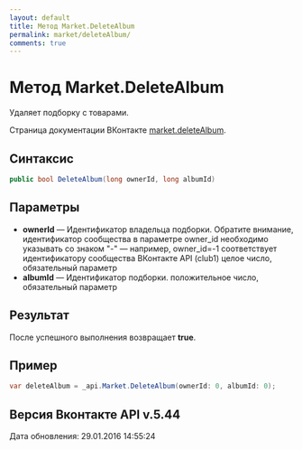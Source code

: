 ```yaml
---
layout: default
title: Метод Market.DeleteAlbum
permalink: market/deleteAlbum/
comments: true
---
```

# Метод Market.DeleteAlbum
Удаляет подборку с товарами.

Страница документации ВКонтакте [market.deleteAlbum](https://vk.com/dev/market.deleteAlbum).

## Синтаксис
``` csharp
public bool DeleteAlbum(long ownerId, long albumId)
```

## Параметры
+ **ownerId** — Идентификатор владельца подборки. 
Обратите внимание, идентификатор сообщества в параметре owner_id необходимо указывать со знаком "-" — например, owner_id=-1 соответствует идентификатору сообщества ВКонтакте API (club1)  целое число, обязательный параметр
+ **albumId** — Идентификатор подборки. положительное число, обязательный параметр

## Результат
После успешного выполнения возвращает **true**.

## Пример
``` csharp
var deleteAlbum = _api.Market.DeleteAlbum(ownerId: 0, albumId: 0);
```

## Версия Вконтакте API v.5.44
Дата обновления: 29.01.2016 14:55:24
